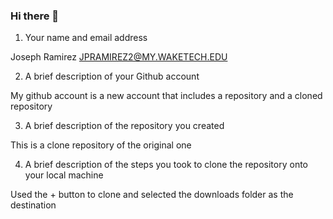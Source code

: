 ### Hi there 👋

<!--
**jpramirez2/jpramirez2** is a ✨ _special_ ✨ repository because its `README.md` (this file) appears on your GitHub profile.

Here are some ideas to get you started:

- 🔭 I’m currently working on ...
- 🌱 I’m currently learning ...
- 👯 I’m looking to collaborate on ...
- 🤔 I’m looking for help with ...
- 💬 Ask me about ...
- 📫 How to reach me: ...
- 😄 Pronouns: ...
- ⚡ Fun fact: ...
-->

1.	Your name and email address

Joseph Ramirez JPRAMIREZ2@MY.WAKETECH.EDU

2.	A brief description of your Github account

My github account is a new account that includes a repository and a cloned repository 

3.	A brief description of the repository you created

This is a clone repository of the original one

4.	A brief description of the steps you took to clone the repository onto your local machine

Used the + button to clone and selected the downloads folder as the destination


